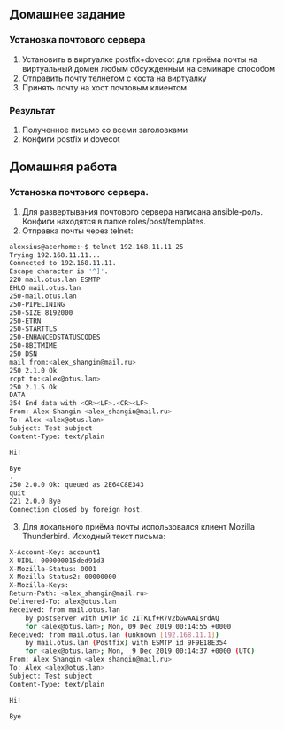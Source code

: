 ## Домашнее задание
### Установка почтового сервера
1. Установить в виртуалке postfix+dovecot для приёма почты на виртуальный домен любым обсужденным на семинаре способом
2. Отправить почту телнетом с хоста на виртуалку
3. Принять почту на хост почтовым клиентом

### Результат
1. Полученное письмо со всеми заголовками
2. Конфиги postfix и dovecot

## Домашняя работа
### Установка почтового сервера.

1. Для развертывания почтового сервера написана ansible-роль. Конфиги находятся в папке roles/post/templates.
2. Отправка почты через telnet:
```bash
alexsius@acerhome:~$ telnet 192.168.11.11 25
Trying 192.168.11.11...
Connected to 192.168.11.11.
Escape character is '^]'.
220 mail.otus.lan ESMTP
EHLO mail.otus.lan
250-mail.otus.lan
250-PIPELINING
250-SIZE 8192000
250-ETRN
250-STARTTLS
250-ENHANCEDSTATUSCODES
250-8BITMIME
250 DSN
mail from:<alex_shangin@mail.ru>
250 2.1.0 Ok
rcpt to:<alex@otus.lan>
250 2.1.5 Ok
DATA
354 End data with <CR><LF>.<CR><LF>
From: Alex Shangin <alex_shangin@mail.ru>
To: Alex <alex@otus.lan>            
Subject: Test subject
Content-Type: text/plain

Hi!

Bye
.
250 2.0.0 Ok: queued as 2E64C8E343
quit
221 2.0.0 Bye
Connection closed by foreign host.
```
3. Для локального приёма почты использовался клиент Mozilla Thunderbird. Исходный текст письма:
```bash
X-Account-Key: account1
X-UIDL: 000000015ded91d3
X-Mozilla-Status: 0001
X-Mozilla-Status2: 00000000
X-Mozilla-Keys:                                                                                 
Return-Path: <alex_shangin@mail.ru>
Delivered-To: alex@otus.lan
Received: from mail.otus.lan
	by postserver with LMTP id 2ITKLf+R7V2bGwAAIsrdAQ
	for <alex@otus.lan>; Mon, 09 Dec 2019 00:14:55 +0000
Received: from mail.otus.lan (unknown [192.168.11.1])
	by mail.otus.lan (Postfix) with ESMTP id 9F9E18E354
	for <alex@otus.lan>; Mon,  9 Dec 2019 00:14:37 +0000 (UTC)
From: Alex Shangin <alex_shangin@mail.ru>
To: Alex <alex@otus.lan>            
Subject: Test subject
Content-Type: text/plain

Hi!

Bye
```
